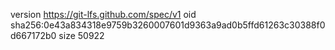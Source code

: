 version https://git-lfs.github.com/spec/v1
oid sha256:0e43a834318e9759b3260007601d9363a9ad0b5ffd61263c30388f0d667172b0
size 50922
